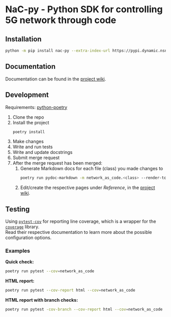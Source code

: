 # NaC-py - Python SDK for controlling 5G network through code

## Installation

```bash
python -m pip install nac-py --extra-index-url https://pypi.dynamic.nsn-net.net/<group>
```

## Documentation

Documentation can be found in the [project wiki](https://gitlabe2.ext.net.nokia.com/atgi/network-as-code/nac-py/-/wikis/home).

## Development

Requirements: [python-poetry](https://python-poetry.org/docs/)

1. Clone the repo
1. Install the project
   ```bash
   poetry install
   ```
1. Make changes
1. Write and run tests
1. Write and update docstrings
1. Submit merge request
1. After the merge request has been merged:
   1. Generate Markdown docs for each file (class) you made changes to
      ```bash
      poetry run pydoc-markdown -m network_as_code.<class> --render-toc > docs.md
      ```
   1. Edit/create the respective pages under _Reference_, in the [project wiki](https://gitlabe2.ext.net.nokia.com/atgi/network-as-code/nac-py/-/wikis/home).

## Testing

Using [`pytest-cov`](https://pytest-cov.readthedocs.io/en/latest/config.html) for reporting line coverage,
which is a wrapper for the [`coverage`](https://coverage.readthedocs.io/en/6.2/index.html) library.  
Read their respective documentation to learn more about the possible configuration options.

### Examples

**Quick check:**

```bash
poetry run pytest --cov=network_as_code
```

**HTML report:**

```bash
poetry run pytest --cov-report html --cov=network_as_code
```

**HTML report with branch checks:**

```bash
poetry run pytest -cov-branch --cov-report html --cov=network_as_code
```
